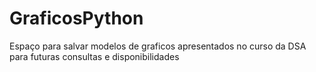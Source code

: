 # GraficosPython

Espaço para  salvar modelos de graficos  apresentados no curso da DSA para futuras consultas e disponibilidades 
